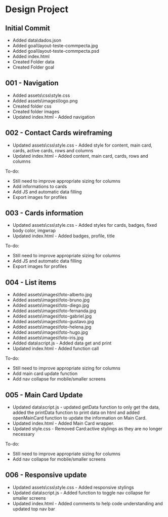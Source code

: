# Design Project

## Initial Commit
+ Added data\dados.json
+ Added goal\layout-teste-commpecta.jpg
+ Added goal\layout-teste-commpecta.psd
+ Added index.html
+ Created Folder data
+ Created Folder goal

## 001 - Navigation
+ Added assets\css\style.css
+ Added assets\images\logo.png
+ Created folder css
+ Created folder images
+ Updated index.html - Added navigation

## 002 - Contact Cards wireframing
+ Updated assets\css\style.css - Added style for content, main card, cards, active cards, rows and columns
+ Updated index.html - Added content, main card, cards, rows and columns

To-do:
+ Still need to improve appropriate sizing for columns
+ Add informations to cards
+ Add JS and automatic data filling
+ Export images for profiles

## 003 - Cards information
+ Updated assets\css\style.css - Added styles for cards, badges, fixed body color, imgwrap
+ Updated index.html - Added badges, profile, title

To-do:
+ Still need to improve appropriate sizing for columns
+ Add JS and automatic data filling
+ Export images for profiles

## 004 - List items
+ Added assets\images\foto-alberto.jpg
+ Added assets\images\foto-bruno.jpg
+ Added assets\images\foto-diego.jpg
+ Added assets\images\foto-fernanda.jpg
+ Added assets\images\foto-gabriel.jpg
+ Added assets\images\foto-gustavo.jpg
+ Added assets\images\foto-helena.jpg
+ Added assets\images\foto-hugo.jpg
+ Added assets\images\foto-iris.jpg
+ Added data\script.js - Added data get and print
+ Updated index.html - Added function call

To-do:
+ Still need to improve appropriate sizing for columns
+ Add main card update function
+ Add nav collapse for mobile/smaller screens

## 005 - Main Card Update
+ Updated data\script.js - updated getData function to only get the data, added the printData function to print data on html and added openMainCard function to update the information on Main Card.
+ Updated index.html - Added Main Card wrapper.
+ Updated style.css - Removed Card:active stylings as they are no longer necessary

To-do:
+ Still need to improve appropriate sizing for columns
+ Add nav collapse for mobile/smaller screens

## 006 - Responsive update
+ Updated assets\css\style.css - Added responsive stylings
+ Updated data\script.js - Added function to toggle nav collapse for smaller screens
+ Updated index.html - Added comments to help code understanding and updated top nav bar

